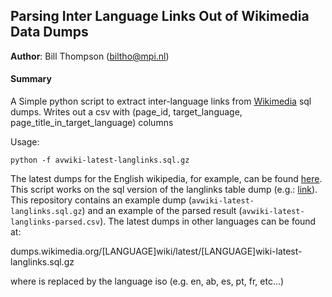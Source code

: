 ## Parsing Inter Language Links Out of Wikimedia Data Dumps

**Author**: Bill Thompson (biltho@mpi.nl)


#### Summary
A Simple python script to extract inter-language links from [Wikimedia](https://dumps.wikimedia.org) sql dumps. Writes out a csv with (page_id, target_language, page_title_in_target_language) columns

Usage:

```python -f avwiki-latest-langlinks.sql.gz```

The latest dumps for the English wikipedia, for example, can be found [here](https://dumps.wikimedia.org/enwiki/latest/). This script works on the sql version of the langlinks table dump (e.g.: [link](dumps.wikimedia.org/enwiki/latest/enwiki-latest-langlinks.sql.gz)). This repository contains an example dump (```avwiki-latest-langlinks.sql.gz```) and an example of the parsed result (```avwiki-latest-langlinks-parsed.csv```). The latest dumps in other languages can be found at:

dumps.wikimedia.org/[LANGUAGE]wiki/latest/[LANGUAGE]wiki-latest-langlinks.sql.gz

 where <LANGUAGE> is replaced by the language iso (e.g. en, ab, es, pt, fr, etc...)



